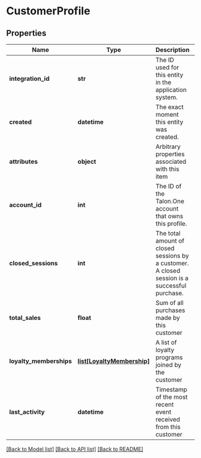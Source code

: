 # CustomerProfile

## Properties
Name | Type | Description | Notes
------------ | ------------- | ------------- | -------------
**integration_id** | **str** | The ID used for this entity in the application system. | 
**created** | **datetime** | The exact moment this entity was created. | 
**attributes** | **object** | Arbitrary properties associated with this item | 
**account_id** | **int** | The ID of the Talon.One account that owns this profile. | 
**closed_sessions** | **int** | The total amount of closed sessions by a customer. A closed session is a successful purchase. | 
**total_sales** | **float** | Sum of all purchases made by this customer | 
**loyalty_memberships** | [**list[LoyaltyMembership]**](LoyaltyMembership.md) | A list of loyalty programs joined by the customer | [optional] 
**last_activity** | **datetime** | Timestamp of the most recent event received from this customer | 

[[Back to Model list]](../README.md#documentation-for-models) [[Back to API list]](../README.md#documentation-for-api-endpoints) [[Back to README]](../README.md)


